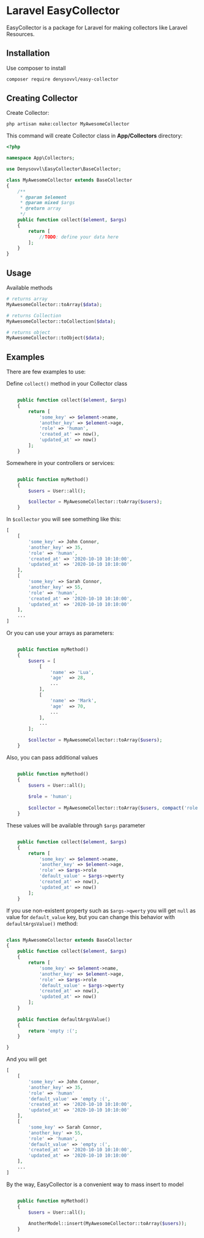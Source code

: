 # Laravel EasyCollector

EasyCollector is a package for Laravel for making collectors like Laravel Resources.

## Installation

Use composer to install

```bash
composer require denysovvl/easy-collector
```

## Creating Collector

Create Collector:

```bash
php artisan make:collector MyAwesomeCollector
```
This command will create Collector class in **App/Collectors** directory:

```php
<?php

namespace App\Collectors;

use Denysovvl\EasyCollector\BaseCollector;

class MyAwesomeCollector extends BaseCollector
{
    /**
     * @param $element
     * @param mixed $args 
     * @return array
     */
    public function collect($element, $args)
    {
        return [
            //TODO: define your data here
        ];
    }
}

```
## Usage

Available methods

```php
# returns array
MyAwesomeCollector::toArray($data);

# returns Collection
MyAwesomeCollector::toCollection($data);

# returns object
MyAwesomeCollector::toObject($data);

```

## Examples

There are few examples to use:

Define ```collect()``` method in your Collector class

```php

    public function collect($element, $args)
    {
        return [
            'some_key' => $element->name,
            'another_key' => $element->age,
            'role' => 'human',
            'created_at' => now(),
            'updated_at' => now()
        ];
    }

```

Somewhere in your controllers or services:

```php

    public function myMethod()
    {
        $users = User::all();

        $collector = MyAwesomeCollector::toArray($users);
    }

```

In ```$collector``` you will see something like this:

```php
[
    [
        'some_key' => John Connor,
        'another_key' => 35,
        'role' => 'human',
        'created_at' => '2020-10-10 10:10:00',
        'updated_at' => '2020-10-10 10:10:00'
    ],
    [
        'some_key' => Sarah Connor,
        'another_key' => 55,
        'role' => 'human',
        'created_at' => '2020-10-10 10:10:00',
        'updated_at' => '2020-10-10 10:10:00'
    ],
    ...
]

```

Or you can use your arrays as parameters:

```php

    public function myMethod()
    {
        $users = [
            [
                'name' => 'Lua',
                'age'  => 28,
                ...
            ],
            [
                'name' => 'Mark',
                'age'  => 70,
                ...
            ],
            ...
        ];

        $collector = MyAwesomeCollector::toArray($users);
    }

```

Also, you can pass additional values

```php

    public function myMethod()
    {
        $users = User::all();
        
        $role = 'human';
        
        $collector = MyAwesomeCollector::toArray($users, compact('role'));
    }

```
These values will be available through ```$args``` parameter

```php

    public function collect($element, $args)
    {
        return [
            'some_key' => $element->name,
            'another_key' => $element->age,
            'role' => $args->role
            'default_value' = $args->qwerty
            'created_at' => now(),
            'updated_at' => now()
        ];
    }

```

If you use non-existent property such as ```$args->qwerty``` you will get ```null``` as value for ```default_value``` key,
but you can change this behavior with ```defaultArgsValue()``` method:

```php

class MyAwesomeCollector extends BaseCollector
{
    public function collect($element, $args)
    {
        return [
            'some_key' => $element->name,
            'another_key' => $element->age,
            'role' => $args->role
            'default_value' = $args->qwerty
            'created_at' => now(),
            'updated_at' => now()
        ];
    }
    
    public function defaultArgsValue()
    {
        return 'empty :(';
    }

}

```

And you will get

```php
[
    [
        'some_key' => John Connor,
        'another_key' => 35,
        'role' => 'human'
        'default_value' => 'empty :(',
        'created_at' => '2020-10-10 10:10:00',
        'updated_at' => '2020-10-10 10:10:00'
    ],
    [
        'some_key' => Sarah Connor,
        'another_key' => 55,
        'role' => 'human',
        'default_value' => 'empty :(',
        'created_at' => '2020-10-10 10:10:00',
        'updated_at' => '2020-10-10 10:10:00'
    ],
    ...
]

```


By the way, EasyCollector is a convenient way to mass insert to model 

```php

    public function myMethod()
    {
        $users = User::all();
       
        AnotherModel::insert(MyAwesomeCollector::toArray($users));
    }

```